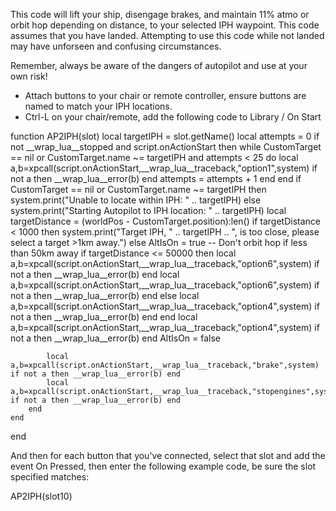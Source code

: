 This code will lift your ship, disengage brakes, and maintain 11% atmo or orbit hop depending on distance, to your selected IPH waypoint.
This code assumes that you have landed. Attempting to use this code while not landed may have unforseen and confusing circumstances.

Remember, always be aware of the dangers of autopilot and use at your own risk!

* Attach buttons to your chair or remote controller, ensure buttons are named to match your IPH locations.
* Ctrl-L on your chair/remote, add the following code to Library / On Start

function AP2IPH(slot)
    local targetIPH = slot.getName()
    local attempts = 0
    if not __wrap_lua__stopped and script.onActionStart then 
        while CustomTarget == nil or CustomTarget.name ~= targetIPH and attempts < 25 do
            local a,b=xpcall(script.onActionStart,__wrap_lua__traceback,"option1",system) if not a then __wrap_lua__error(b) end
            attempts = attempts + 1
        end
    end
    if CustomTarget == nil or CustomTarget.name ~= targetIPH then
        system.print("Unable to locate within IPH: " .. targetIPH) 
    else
        system.print("Starting Autopilot to IPH location: " .. targetIPH)
        local targetDistance = (worldPos - CustomTarget.position):len()
        if targetDistance < 1000 then
            system.print("Target IPH, " .. targetIPH .. ", is too close, please select a target >1km away.")
        else
            AltIsOn = true
            -- Don't orbit hop if less than 50km away
            if targetDistance <= 50000 then
                local a,b=xpcall(script.onActionStart,__wrap_lua__traceback,"option6",system) if not a then __wrap_lua__error(b) end
                local a,b=xpcall(script.onActionStart,__wrap_lua__traceback,"option6",system) if not a then __wrap_lua__error(b) end
            else
                local a,b=xpcall(script.onActionStart,__wrap_lua__traceback,"option4",system) if not a then __wrap_lua__error(b) end
            end
            local a,b=xpcall(script.onActionStart,__wrap_lua__traceback,"option4",system) if not a then __wrap_lua__error(b) end
            AltIsOn = false

            local a,b=xpcall(script.onActionStart,__wrap_lua__traceback,"brake",system) if not a then __wrap_lua__error(b) end
            local a,b=xpcall(script.onActionStart,__wrap_lua__traceback,"stopengines",system) if not a then __wrap_lua__error(b) end
        end 
    end
end

And then for each button that you've connected, select that slot and add the event On Pressed, then enter the following example code, be sure the slot specified matches:

AP2IPH(slot10)

